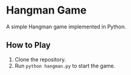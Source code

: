 # Hangman Game

A simple Hangman game implemented in Python.

## How to Play
1. Clone the repository.
2. Run `python hangman.py` to start the game.
